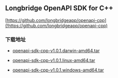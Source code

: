 ## Longbridge OpenAPI SDK for C++

[https://github.com/longbridgeapp/openapi-cpp](!https://github.com/longbridgeapp/openapi-cpp)

### 下载地址
- [openapi-sdk-cpp-v1.0.1.darwin-amd64.tar](https://assets.lbkrs.com/downloads/openapi-sdk/openapi-sdk-cpp-v1.0.1.darwin-amd64.tar.gz)

- [openapi-sdk-cpp-v1.0.1.linux-amd64.tar](https://assets.lbkrs.com/downloads/openapi-sdk/openapi-sdk-cpp-v1.0.1.linux-amd64.tar.gz)

- [openapi-sdk-cpp-v1.0.1.windows-amd64.tar](https://assets.lbkrs.com/downloads/openapi-sdk/openapi-sdk-cpp-v1.0.1.windows-amd64.tar.gz)
